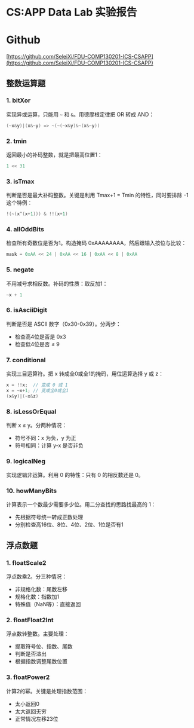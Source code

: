 

# CS:APP Data Lab 实验报告

# Github

[https://github.com/SeleiXi/FDU-COMP130201-ICS-CSAPP](https://github.com/SeleiXi/FDU-COMP130201-ICS-CSAPP)

## 整数运算题

### 1. bitXor
实现异或运算，只能用 `~` 和 `&`。用德摩根定律把 OR 转成 AND：
```c
(~x&y)|(x&~y) => ~(~(~x&y)&~(x&~y))
```

### 2. tmin
返回最小的补码整数，就是把最高位置1：
```c
1 << 31
```

### 3. isTmax
判断是否是最大补码整数。关键是利用 Tmax+1 = Tmin 的特性，同时要排除 -1 这个特例：
```c
!(~(x^(x+1))) & !!(x+1)
```

### 4. allOddBits
检查所有奇数位是否为1。构造掩码 0xAAAAAAAA，然后跟输入按位与比较：
```c
mask = 0xAA << 24 | 0xAA << 16 | 0xAA << 8 | 0xAA
```

### 5. negate
不用减号求相反数。补码的性质：取反加1：
```c
~x + 1
```

### 6. isAsciiDigit
判断是否是 ASCII 数字（0x30-0x39）。分两步：
- 检查高4位是否是 0x3
- 检查低4位是否 ≤ 9

### 7. conditional
实现三目运算符。把 x 转成全0或全1的掩码，用位运算选择 y 或 z：
```c
x = !!x;  // 变成 0 或 1
x = ~x+1; // 变成全0或全1
(x&y)|(~x&z)
```

### 8. isLessOrEqual
判断 x ≤ y。分两种情况：
- 符号不同：x 为负，y 为正
- 符号相同：计算 y-x 是否非负

### 9. logicalNeg
实现逻辑非运算。利用 0 的特性：只有 0 的相反数还是 0。

### 10. howManyBits
计算表示一个数最少需要多少位。用二分查找的思路找最高的 1：
- 先根据符号统一转成正数处理
- 分别检查高16位、8位、4位、2位、1位是否有1

## 浮点数题

### 1. floatScale2
浮点数乘2。分三种情况：
- 非规格化数：尾数左移
- 规格化数：指数加1
- 特殊值（NaN等）：直接返回

### 2. floatFloat2Int
浮点数转整数。主要处理：
- 提取符号位、指数、尾数
- 判断是否溢出
- 根据指数调整尾数位置

### 3. floatPower2
计算2的幂。关键是处理指数范围：
- 太小返回0
- 太大返回无穷
- 正常情况左移23位
